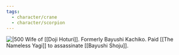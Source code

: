 ```yaml
---
tags:
  - character/crane
  - character/scorpion
---
```


![|500](https://static.wikia.nocookie.net/l5r/images/1/15/Bayushi_Kachiko_%28TCG%29.jpg/revision/latest?cb=20180724070648)
Wife of [[Doji Hoturi]]. Formerly Bayushi Kachiko. Paid [[The Nameless Yagi]] to assassinate [[Bayushi Shoju]].